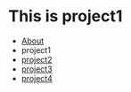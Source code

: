 This is project1
================

<ul id="subMenue">
    <li><a href="/fluffy-barnacle/about" title= "About Me">About</a></li>
    <li><a class="selected" title= "This is project1">project1</a></li>
    <li><a href="/fluffy-barnacle/p2" title= "This is project2">project2</a></li>
    <li><a href="/fluffy-barnacle/p3" title= "This is project3">project3</a></li>
    <li><a href="/fluffy-barnacle/p4" title= "This is project4">project4</a></li>
</ul>

